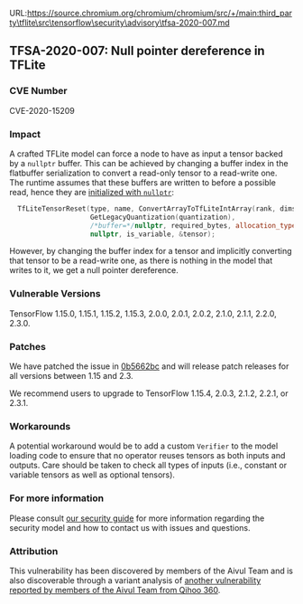 URL:https://source.chromium.org/chromium/chromium/src/+/main:third_party\tflite\src\tensorflow\security\advisory\tfsa-2020-007.md
## TFSA-2020-007: Null pointer dereference in TFLite

### CVE Number
CVE-2020-15209

### Impact
A crafted TFLite model can force a node to have as input a tensor backed by a
`nullptr` buffer. This can be achieved by changing a buffer index in the
flatbuffer serialization to convert a read-only tensor to a read-write one. The
runtime assumes that these buffers are written to before a possible read, hence
they are [initialized with
`nullptr`](https://github.com/tensorflow/tensorflow/blob/0e68f4d3295eb0281a517c3662f6698992b7b2cf/tensorflow/lite/core/subgraph.cc#L1224-L1227):
```cc
  TfLiteTensorReset(type, name, ConvertArrayToTfLiteIntArray(rank, dims),
                    GetLegacyQuantization(quantization),
                    /*buffer=*/nullptr, required_bytes, allocation_type,
                    nullptr, is_variable, &tensor);
```

However, by changing the buffer index for a tensor and implicitly converting
that tensor to be a read-write one, as there is nothing in the model that writes
to it, we get a null pointer dereference.

### Vulnerable Versions
TensorFlow 1.15.0, 1.15.1, 1.15.2, 1.15.3, 2.0.0, 2.0.1, 2.0.2, 2.1.0, 2.1.1,
2.2.0, 2.3.0.

### Patches
We have patched the issue in
[0b5662bc](https://github.com/tensorflow/tensorflow/commit/0b5662bc) and will
release patch releases for all versions between 1.15 and 2.3.

We recommend users to upgrade to TensorFlow 1.15.4, 2.0.3, 2.1.2, 2.2.1, or
2.3.1.

### Workarounds
A potential workaround would be to add a custom `Verifier` to the model loading
code to ensure that no operator reuses tensors as both inputs and outputs. Care
should be taken to check all types of inputs (i.e., constant or variable tensors
as well as optional tensors).

### For more information
Please consult [our security
guide](https://github.com/tensorflow/tensorflow/blob/master/SECURITY.md) for
more information regarding the security model and how to contact us with issues
and questions.

### Attribution
This vulnerability has been discovered by members of the Aivul Team and is also
discoverable through a variant analysis of [another
vulnerability reported by members of the Aivul Team from Qihoo
360](https://github.com/tensorflow/tensorflow/blob/master/tensorflow/security/advisory/tfsa-2020-005.md).
